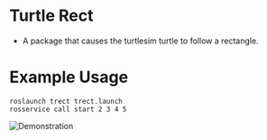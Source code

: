 # Turtle Rect
* A package that causes the turtlesim turtle to follow a rectangle.
# Example Usage
```
roslaunch trect trect.launch
rosservice call start 2 3 4 5
```
![Demonstration](https://drive.google.com/uc?export=view&id=1hcjDLZ55vfMjRbagqMoo5K4NbLVme7iT)